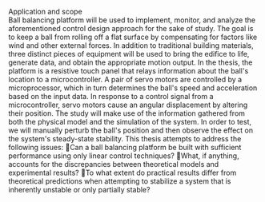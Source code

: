Application and scope <br>
Ball balancing platform will be used to implement, monitor, and analyze the aforementioned control design approach for the sake of study. The goal is to keep a ball from rolling off a flat surface by compensating for factors like wind and other external forces.
In addition to traditional building materials, three distinct pieces of equipment will be used to bring the edifice to life, generate data, and obtain the appropriate motion output. In the thesis, the platform is a resistive touch panel that relays information about the ball's location to a microcontroller. A pair of servo motors are controlled by a microprocessor, which in turn determines the ball's speed and acceleration based on the input data. In response to a control signal from a microcontroller, servo motors cause an angular displacement by altering their position. The study will make use of the information gathered from both the physical model and the simulation of the system. In order to test, we will manually perturb the ball's position and then observe the effect on the system's steady-state stability. This thesis attempts to address the following issues:
Can a ball balancing platform be built with sufficient performance using only linear control techniques?
What, if anything, accounts for the discrepancies between theoretical models and experimental results?
To what extent do practical results differ from theoretical predictions when attempting to stabilize a system that is inherently unstable or only partially stable?
